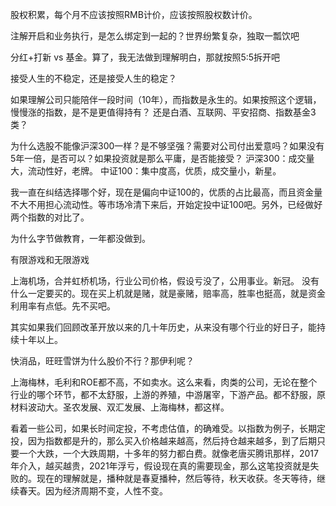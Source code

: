 股权积累，每个月不应该按照RMB计价，应该按照股权数计价。

注解开启和业务执行，是怎么绑定到一起的？世界纷繁复杂，独取一瓢饮吧

分红+打新 vs 基金。算了，我无法做到理解明白，那就按照5:5拆开吧

接受人生的不稳定，还是接受人生的稳定？

如果理解公司只能陪伴一段时间（10年），而指数是永生的。如果按照这个逻辑，慢慢涨的指数，是不是更值得持有？
还是白酒、互联网、平安招商、指数基金3类？

为什么选股不能像沪深300一样？是不够坚强？需要对公司付出爱意吗？如果没有5年一倍，是否可以？如果投资就是那么平庸，是否能接受？
沪深300：成交量大，流动性好，老牌。
中证100：集中度高，优质，成交量小，新星。

我一直在纠结选择哪个好，现在是偏向中证100的，优质的占比最高，而且资金量不大不用担心流动性。等市场冷清下来后，开始定投中证100吧。另外，已经做好两个指数的对比了。

为什么字节做教育，一年都没做到。

有限游戏和无限游戏

上海机场，合并虹桥机场，行业公司价格，假设亏没了，公用事业。新冠。
没有什么一定要买的。现在买上机就是赌，就是豪赌，赔率高，胜率也挺高，就是资金利用率有点低。先不买吧。

其实如果我们回顾改革开放以来的几十年历史，从来没有哪个行业的好日子，能持续十年以上。

快消品，旺旺雪饼为什么股价不行？那伊利呢？

上海梅林，毛利和ROE都不高，不如卖水。这么来看，肉类的公司，无论在整个行业的哪个环节，都不太舒服，上游的养殖，中游屠宰，下游产品。都不舒服，原材料波动大。圣农发展、双汇发展、上海梅林，都这样。

看着一些公司，如果长时间定投，不考虑估值，的确难受。以指数为例子，长期定投，因为指数都是升的，那么买入价格越来越高，然后持仓越来越多，到了后期只要一个大跌，一个大跌周期，十多年的努力都白费。就像老唐买腾讯那样，2017年介入，越买越贵，2021年浮亏，假设现在真的需要现金，那么这笔投资就是失败的。现在的理解就是，播种就是春夏播种，然后等待，秋天收获。冬天等待，继续春天。因为经济周期不变，人性不变。

